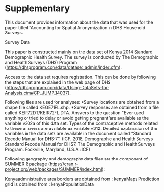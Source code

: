# Supplementary

This document provides information about the data that was used for the paper titled “Accounting for Spatial Anonymization in DHS Household Surveys.

Survey Data 

This paper is constructed mainly on the data set of Kenya 2014 Standard Demographic Health Survey. The survey is conducted by The Demographic and Health Surveys (DHS) Program (https://dhsprogram.com/data/dataset_admin/index.cfm).

Access to the data set requires registration. This can be done by following the steps that are explained in the  web page of DHS (https://dhsprogram.com/data/Using-DataSets-for-Analysis.cfm#CP_JUMP_14037).

Following files are used for analyses:
*Survey locations are obtained from a shape file called KEGE71FL.shp. 
*Survey responses are obtained from a file called KEIR72DT/KEIR72FL.DTA. Answers to the question "Ever used anything or tried to delay or avoid getting pregnant”are available as the variable v302a of this data set. Types of the contraceptive methods  related to these answers are available as variable v312. Detailed explanation of the variables in the data sets are available in the document called “Standard Recode Manual for DHS-7”. (ICF. 2018. Demographic and Health Surveys Standard Recode Manual for DHS7. The Demographic and Health Surveys Program. Rockville, Maryland, U.S.A.: ICF)


Following geography and demography data files are the component of SUMMER R package (https://cran.r-project.org/web/packages/SUMMER/index.html):

Kenyaadministrative area borders are obtained from : kenyaMaps
Prediction grid is obtained from : kenyaPopulationData
